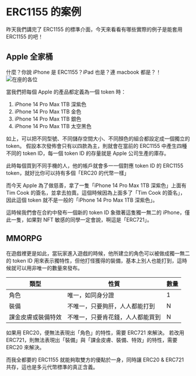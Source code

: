 # ERC1155 的案例

昨天我們講完了 ERC1155 的標準介面，今天來看看有哪些實際的例子是能套用 ERC1155 的吧！

## Apple 全家桶

什麼？你說 iPhone 是 ERC1155？iPad 也是？連 macbook 都是？！
![在座的各位](https://i.imgur.com/dhq3QfA.jpg)

當我們把每個 Apple 的產品都定義為一個 token 時：

1. iPhone 14 Pro Max 1TB 深紫色
1. iPhone 14 Pro Max 1TB 金色
1. iPhone 14 Pro Max 1TB 銀色
1. iPhone 14 Pro Max 1TB 太空黑色

如上，可以把不同型號、不同儲存空間大小、不同顏色的組合都設定成一個獨立的 token。
假設本次發佈會只有以四款為主，則就會在當前的 ERC1155 中產生四種不同的 token ID，每一個 token ID 的存量就是 Apple 公司生產的庫存。

此時每個買到不同手機的人，他的帳戶就會多一一個對應 token ID 的 ERC1155 token，就好比你可以持有多個「ERC20 的代幣一樣」

而今天 Apple 為了做慈善，拿了一隻「iPhone 14 Pro Max 1TB 深紫色」上面有 Tim Cook 的簽名，並拿去拍賣。這個時候因為上面多了「Tim Cook 的簽名」，因此這個 token 就不是一般的「iPhone 14 Pro Max 1TB 深紫色」。

這時候我們會在合約中發布一個新的 token ID 象徵著這隻獨一無二的 iPhone，僅此一隻，如果對 NFT 敏感的同學一定會說，啊這是「ERC721」。

## MMORPG

在遊戲裡更是如此，當玩家進入遊戲的時候，他所建立的角色可以被做成獨一無二的 token ID 用來表示獨特性，但他打怪獲得的裝備，基本上別人也能打到，這時候就可以用非唯一的數量來發布。

| 類型               | 性質                             | 數量 |
| ------------------ | -------------------------------- | ---- |
| 角色               | 唯一，如同身分證                 | 1    |
| 裝備               | 不唯一，只要夠肝，人人都能打到   | N    |
| 課金皮膚或裝備特效 | 不唯一，只要肯花錢，人人都能買到 | N    |

如果用 ERC20，便無法表現出「角色」的特性，需要 ERC721 來解決。
若改用 ERC721，則無法表現出「裝備」與「課金皮膚、裝備、特效」的特性，需要 ERC20 來解決。

而我全都要的 ERC1155 就能夠取雙方的優點於一身，同時讓 ERC20 & ERC721 共存，這也是多元代幣標準的真正含義。
